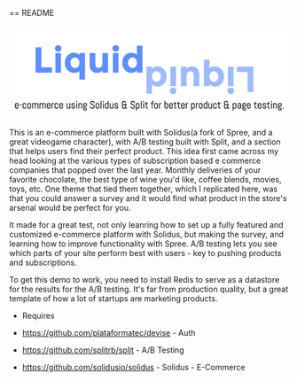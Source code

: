 == README

![logo](/liquidlogo.png)

This is an e-commerce platform built with Solidus(a fork of Spree, and a great videogame character), with A/B testing built with Split, and a section that helps users find their perfect product. This idea first came across my head looking at the various types of subscription based e commerce companies that popped over the last year. Monthly deliveries of your favorite chocolate, the best type of wine you'd like, coffee blends, movies, toys, etc. One theme that tied them together, which I replicated here, was that you could answer a survey and it would find what product in the store's arsenal would be perfect for you.

It made for a great test, not only leanring how to set up a fully featured and customized e-commerce platform with Solidus, but making the survey, and learning how to improve functionality with Spree. A/B testing lets you see which parts of your site perform best with users - key to pushing products and subscriptions.

To get this demo to work, you need to install Redis to serve as a datastore for the results for the A/B testing. 
It's far from production quality, but a great template of how a lot of startups are marketing products.


* Requires

* https://github.com/plataformatec/devise - Auth
* https://github.com/splitrb/split - A/B Testing
* https://github.com/solidusio/solidus - Solidus - E-Commerce 

